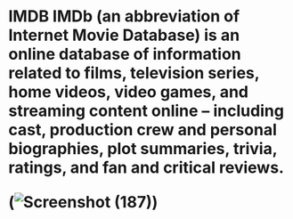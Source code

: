 <h1>IMDB</>
IMDb (an abbreviation of Internet Movie Database) is an online database of information related to films, television series, home videos, video games, and streaming content online – including cast, production crew and personal biographies, plot summaries, trivia, ratings, and fan and critical reviews.

(![Screenshot (187)](https://user-images.githubusercontent.com/105062279/208387883-d8c6160e-8bef-4573-8918-d81a5406f090.png))
